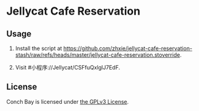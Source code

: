 # Jellycat Cafe Reservation

## Usage

1. Install the script at https://github.com/zhxie/jellycat-cafe-reservation-stash/raw/refs/heads/master/jellycat-cafe-reservation.stoverride.

2. Visit #小程序://Jellycat/CSFfuQxlglJ7EdF.

## License

Conch Bay is licensed under [the GPLv3 License](/LICENSE).
